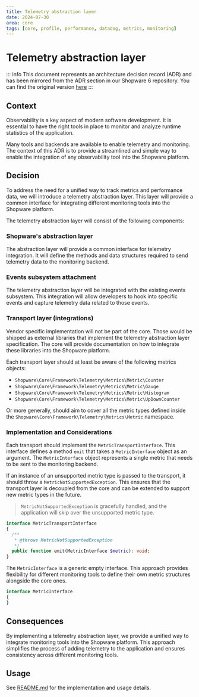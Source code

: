 ```yaml
---
title: Telemetry abstraction layer
date: 2024-07-30
area: core
tags: [core, profile, performance, datadog, metrics, monitoring]
---
```


# Telemetry abstraction layer

::: info
This document represents an architecture decision record (ADR) and has been mirrored from the ADR section in our Shopware 6 repository.
You can find the original version [here](https://github.com/shopware/shopware/blob/trunk/adr/2024-07-30-add-telemetry-abstraction-layer.md)
:::
## Context

Observability is a key aspect of modern software development. It is essential to have the right tools in place to monitor and analyze runtime statistics of the application.

Many tools and backends are available to enable telemetry and monitoring. The context of this ADR is to provide a streamlined and simple way to enable the integration of any observability tool into the Shopware platform.

## Decision

To address the need for a unified way to track metrics and performance data, we will introduce a telemetry abstraction layer. This layer will provide a common interface for integrating different monitoring tools into the Shopware platform.

The telemetry abstraction layer will consist of the following components:

### Shopware's abstraction layer

The abstraction layer will provide a common interface for telemetry integration. It will define the methods and data structures required to send telemetry data to the monitoring backend.

### Events subsystem attachment

The telemetry abstraction layer will be integrated with the existing events subsystem. This integration will allow developers to hook into specific events and capture telemetry data related to those events.

### Transport layer (integrations)

Vendor specific implementation will not be part of the core. Those would be shipped as external libraries that implement the telemetry abstraction layer specification. The core will provide documentation on how to integrate these libraries into the Shopware platform.

Each transport layer should at least be aware of the following metrics objects:
- `Shopware\Core\Framework\Telemetry\Metrics\Metric\Counter`
- `Shopware\Core\Framework\Telemetry\Metrics\Metric\Gauge`
- `Shopware\Core\Framework\Telemetry\Metrics\Metric\Histogram`
- `Shopware\Core\Framework\Telemetry\Metrics\Metric\UpDownCounter`

Or more generally, should aim to cover all the metric types defined inside the `Shopware\Core\Framework\Telemetry\Metrics\Metric` namespace.

### Implementation and Considerations

Each transport should implement the `MetricTransportInterface`. This interface defines a method `emit` that takes a `MetricInterface` object as an argument. The `MetricInterface` object represents a single metric that needs to be sent to the monitoring backend.

If an instance of an unsupported metric type is passed to the transport, it should throw a `MetricNotSupportedException`. This ensures that the transport layer is decoupled from the core and can be extended to support new metric types in the future.

> `MetricNotSupportedException` is gracefully handled, and the application will skip over the unsupported metric type. 

```php
interface MetricTransportInterface
{
  /**
   * @throws MetricNotSupportedException
   */
  public function emit(MetricInterface $metric): void;
}
```

The `MetricInterface` is a generic empty interface. This approach provides flexibility for different monitoring tools to define their own metric structures alongside the core ones.

```php
interface MetricInterface
{
}
```

## Consequences

By implementing a telemetry abstraction layer, we provide a unified way to integrate monitoring tools into the Shopware platform. This approach simplifies the process of adding telemetry to the application and ensures consistency across different monitoring tools.

## Usage

See [README.md](../src/Core/Framework/Telemetry/) for the implementation and usage details.
